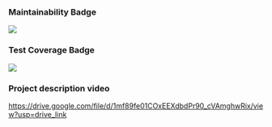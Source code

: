 ### Maintainability Badge
<a href="https://codeclimate.com/github/MikVito/java-project-61/maintainability"><img src="https://api.codeclimate.com/v1/badges/c62c8e74e7fd9c1a6778/maintainability" /></a>

### Test Coverage Badge
<a href="https://codeclimate.com/github/MikVito/java-project-61/test_coverage"><img src="https://api.codeclimate.com/v1/badges/c62c8e74e7fd9c1a6778/test_coverage" /></a>

### Project description video 
https://drive.google.com/file/d/1mf89fe01COxEEXdbdPr90_cVAmghwRix/view?usp=drive_link